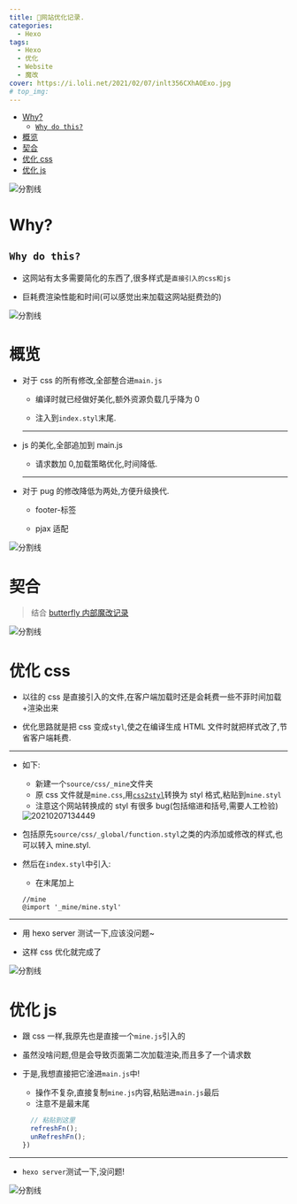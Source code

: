 ```yaml
---
title: 🚀网站优化记录.
categories:
  - Hexo
tags:
  - Hexo
  - 优化
  - Website
  - 魔改
cover: https://i.loli.net/2021/02/07/inlt356CXhAOExo.jpg
# top_img:
---
```


<!--
 * @?: *********************************************************************
 * @Author: Weidows
 * @Date: 2021-02-07 01:11:24
 * @LastEditors: Weidows
 * @LastEditTime: 2021-02-07 17:16:45
 * @FilePath: \Weidowsd:\Desktop\新建文件夹 (2)\Hexo\optimize.md
 * @Description:
 * @!: *********************************************************************
-->

- [Why?](#why)
  - [`Why do this?`](#why-do-this)
- [概览](#概览)
- [契合](#契合)
- [优化 css](#优化-css)
- [优化 js](#优化-js)

![分割线](https://cdn.jsdelivr.net/gh/Weidows/Images@master/img/divider.png)

# Why?

## `Why do this?`

- 这网站有太多需要简化的东西了,很多样式是`直接引入的css和js`

- 巨耗费渲染性能和时间(可以感觉出来加载这网站挺费劲的)

![分割线](https://cdn.jsdelivr.net/gh/Weidows/Images@master/img/divider.png)

# 概览

- 对于 css 的所有修改,全部整合进`main.js`

  - 编译时就已经做好美化,额外资源负载几乎降为 0

  - 注入到`index.styl`末尾.

  ***

- js 的美化,全部追加到 main.js

  - 请求数加 0,加载策略优化,时间降低.

  ***

- 对于 pug 的修改降低为两处,方便升级换代.

  - footer-标签

  - pjax 适配

![分割线](https://cdn.jsdelivr.net/gh/Weidows/Images@master/img/divider.png)

# 契合

> 结合 [butterfly 内部魔改记录](./butterfly_modify)

![分割线](https://cdn.jsdelivr.net/gh/Weidows/Images@master/img/divider.png)

# 优化 css

- 以往的 css 是直接引入的文件,在客户端加载时还是会耗费一些不菲时间加载+渲染出来

- 优化思路就是把 css 变成`styl`,使之在编译生成 HTML 文件时就把样式改了,节省客户端耗费.

---

- 如下:

  - 新建一个`source/css/_mine`文件夹
  - 原 css 文件就是`mine.css`,用[`css2styl`](https://html5beta.com/tools/css2stylus.html)转换为 styl 格式,粘贴到`mine.styl`
  - 注意这个网站转换成的 styl 有很多 bug(包括缩进和括号,需要人工检验)

  <img src="https://i.loli.net/2021/02/07/2C7cgeEIQNr3qLu.png" alt="20210207134449" />

- 包括原先`source/css/_global/function.styl`之类的内添加或修改的样式,也可以转入 mine.styl.

- 然后在`index.styl`中引入:

  - 在末尾加上

  ```styl
  //mine
  @import '_mine/mine.styl'
  ```

---

- 用 hexo server 测试一下,应该没问题~

- 这样 css 优化就完成了

![分割线](https://cdn.jsdelivr.net/gh/Weidows/Images@master/img/divider.png)

# 优化 js

- 跟 css 一样,我原先也是直接一个`mine.js`引入的

- 虽然没啥问题,但是会导致页面第二次加载渲染,而且多了一个请求数

- 于是,我想直接把它淦进`main.js`中!

  - 操作不复杂,直接复制`mine.js`内容,粘贴进`main.js`最后
  - 注意不是最末尾

  ```js
    // 粘贴到这里
    refreshFn();
    unRefreshFn();
  })
  ```

---

- `hexo server`测试一下,没问题!

![分割线](https://cdn.jsdelivr.net/gh/Weidows/Images@master/img/divider.png)

